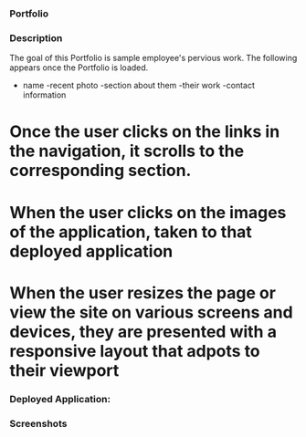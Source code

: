 ### Portfolio

### Description

The goal of this Portfolio is sample employee's pervious work. The following appears once the Portfolio is loaded.
- name
-recent photo
-section about them
-their work
-contact information

# Once the user clicks on the links in the navigation, it scrolls to the corresponding section.
# When the user clicks on the images of the application, taken to that deployed application
# When the user resizes the page or view the site on various screens and devices, they are presented with a responsive layout that adpots to their viewport

### Deployed Application:

### Screenshots 